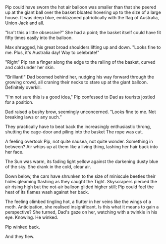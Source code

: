 Pip could have sworn the hot air balloon was smaller than that she peered up at the giant ball over the basket bloated hovering up to the size of a large house. It was deep blue, emblazoned patriotically with the flag of Australia, Union Jack and all.

"Isn't this a little obsessive?" She had a point; the basket itself could have fit fifty times easily into the balloon.

Max shrugged, his great broad shoulders lifting up and down. "Looks fine to me. Plus, it's Australia day! Way to celebrate!"

"Right" Pip ran a finger along the edge to the railing of the basket, curved and cold under her skin.

"Brilliant!" Dad boomed behind her, nudging his way forward through the growing crowd, all craning their necks to stare up at the giant balloon. Definitely overkill.

"I'm not sure this is a good idea," Pip confessed to Dad as tourists jostled for a position.

Dad raised a bushy brow, seemingly unconcerned. "Looks fine to me. Not breaking laws or any such.”

They practically have to beat back the increasingly enthusiastic throng, shutting the cage-door and piling into the basket The rope was cut.

A feeling overtook Pip, not quite nausea, not quite wonder. Something in between? Air whips up at them like a living thing, lashing her hair back into her face.

The Sun was warm, its fading light yellow against the darkening dusty blue of the sky. She drank in the cold, clear air.

Down below, the cars have shrunken to the size of miniscule beetles their hides gleaming flashing as they caught the Tight. Skyscrapers pierced the air rising high but the not-air balloon glided higher still; Pip could feel the heat of its flames wash against her back.

The feeling climbed tingling hot, a flutter in her veins like the wings of a moth. Anticipation, she realised insignificant. Is this what it means to gain a perspective? She turned, Dad's gaze on her, watching with a twinkle in his eye. Knowing. He winked.

Pip winked back.

And they flew.
